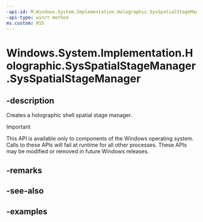 ```yaml
---
-api-id: M:Windows.System.Implementation.Holographic.SysSpatialStageManager.#ctor
-api-type: winrt method
ms.custom: RS5
---
```


<!-- Method syntax.
public SysSpatialStageManager.SysSpatialStageManager()
-->

# Windows.System.Implementation.Holographic.SysSpatialStageManager.SysSpatialStageManager

## -description
Creates a holographic shell spatial stage manager.

> [!IMPORTANT]
> This API is available only to components of the Windows operating system.  Calls to these APIs will fail at runtime for all other processes.  These APIs may be modified or removed in future Windows releases.

## -remarks

## -see-also

## -examples

